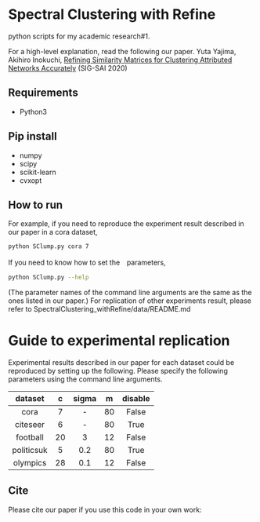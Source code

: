 # Spectral Clustering with Refine
python scripts for my academic research#1.

For a high-level explanation, read the following our paper.
Yuta Yajima, Akihiro Inokuchi, [Refining Similarity Matrices for Clustering Attributed Networks Accurately](https://jsai.ixsq.nii.ac.jp/ej/?action=pages_view_main&active_action=repository_view_main_item_detail&item_id=10714&item_no=1&page_id=13&block_id=23) (SIG-SAI 2020)

## Requirements
* Python3

## Pip install
* numpy
* scipy
* scikit-learn
* cvxopt

## How to run
For example, if you need to reproduce the experiment result described in our paper in a cora dataset,
```bash
python SClump.py cora 7
```
If you need to know how to set the　parameters, 
```bash
python SClump.py --help
```
(The parameter names of the command line arguments are the same as the ones listed in our paper.)
For replication of other experiments result, please refer to SpectralClustering_withRefine/data/README.md

# Guide to experimental replication
Experimental results described in our paper for each dataset could be reproduced by setting up the following.
Please specify the following parameters using the command line arguments.

| dataset | c | sigma | m | disable |
|:---:|:---:|:---:|:---:|:---:|
| cora | 7 | - | 80 | False |
| citeseer | 6 | - | 80 | True |
| football | 20 | 3 | 12 | False |
| politicsuk | 5 | 0.2 | 80 | True |
| olympics | 28 | 0.1 | 12 | False |

## Cite
Please cite our paper if you use this code in your own work:
